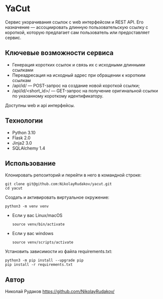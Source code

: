 # YaCut
Сервис укорачивания ссылок с web интерфейсом и REST API. Его назначение — ассоциировать длинную пользовательскую ссылку с короткой, которую предлагает сам пользователь или предоставляет сервис.

## Ключевые возможности сервиса
- Генерация коротких ссылок и связь их с исходными длинными ссылками
- Переадресация на исходный адрес при обращении к коротким ссылкам
- /api/id/ — POST-запрос на создание новой короткой ссылки;
- /api/id/<short_id>/ — GET-запрос на получение оригинальной ссылки по указанному короткому идентификатору.


Доступны web и api интерфейсы.

## Технологии
- Python 3.10
- Flask 2.0
- Jinja2 3.0
- SQLAlchemy 1.4

## Использование
Клонировать репозиторий и перейти в него в командной строке:

```
git clone git@github.com:NikolayRudakov/yacut.git
cd yacut
```

Cоздать и активировать виртуальное окружение:


`python3 -m venv venv`


* Если у вас Linux/macOS

    `source venv/bin/activate`

* Если у вас windows

    `source venv/scripts/activate`

Установить зависимости из файла requirements.txt:

```
python3 -m pip install --upgrade pip
pip install -r requirements.txt
```


## Автор
Николай Рудаков
https://github.com/NikolayRudakov/